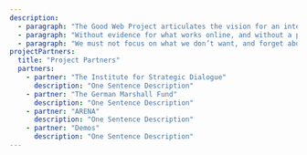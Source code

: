 ```yaml
---
description:
  - paragraph: "The Good Web Project articulates the vision for an internet compatible with liberal democracy. We create the evidence base and principles for policy makers and opinion leaders in liberal democracies worldwide to advocate for an internet in robust contrast to authoritarian models. We believe that with a mix of policy, dialogue and a granular understanding of technology, the internet will be the place where democracy is redefined in the 21st century."
  - paragraph: "Without evidence for what works online, and without a principled vision for the internet, our democratic traditions, government and society will fall behind authoritarian states and technopolistic industry giants in the race to reshape the most important international political, cultural and social space in existence."
  - paragraph: "We must not focus on what we don’t want, and forget about what we do"
projectPartners:
  title: "Project Partners"
  partners:
    - partner: "The Institute for Strategic Dialogue"
      description: "One Sentence Description"
    - partner: "The German Marshall Fund"
      description: "One Sentence Description"
    - partner: "ARENA"
      description: "One Sentence Description"
    - partner: "Demos"
      description: "One Sentence Description"
---
```

